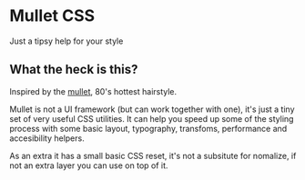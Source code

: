 # Mullet CSS
Just a tipsy help for your style

## What the heck is this?
Inspired by the [mullet](https://en.wikipedia.org/wiki/Mullet_haircut), 80's hottest hairstyle.

Mullet is not a UI framework (but can work together with one), it's just a tiny set of very useful CSS utilities. It can help you speed up some of the styling process with some basic layout, typography, transfoms, performance and accesibility helpers.

As an extra it has a small basic CSS reset, it's not a subsitute for nomalize, if not an extra layer you can use on top of it.

<!-- ## Installation

npm:
```bash
$ npm install mulletcss --save
```
Bower:
```bash
$ bower install mulletcss --save
``` -->
